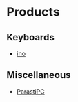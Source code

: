 # Products

## Keyboards
- [ino](products/ino)

## Miscellaneous
- [ParastiPC](https://github.com/hidsh/ParastiPC)


